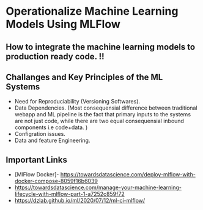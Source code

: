 # Operationalize Machine Learning Models Using MLFlow
## How to integrate the machine learning models to production ready code. !!
## Challanges and Key Principles of the ML Systems
   * Need for Reproduciability (Versioning Softwares).
   * Data Dependencies. (Most consequensial difference between traditional webapp and ML pipeline is the fact that primary inputs to the systems are not just code, 
     while there are two equal consequensial inbound components i.e code+data. )
   * Configration issues.
   * Data and feature Engineering.






## Important Links
* [MlFlow Docker]- https://towardsdatascience.com/deploy-mlflow-with-docker-compose-8059f16b6039
* https://towardsdatascience.com/manage-your-machine-learning-lifecycle-with-mlflow-part-1-a7252c859f72
* https://dzlab.github.io/ml/2020/07/12/ml-ci-mlflow/
